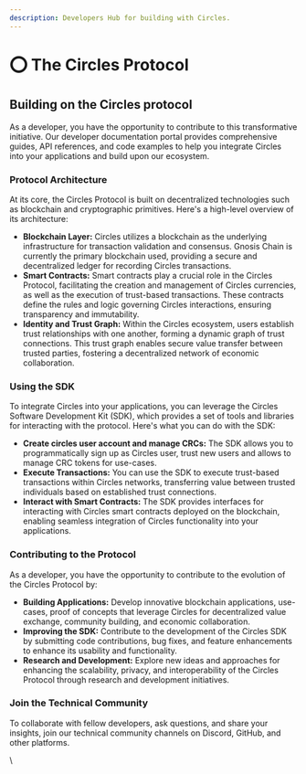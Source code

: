 ```yaml
---
description: Developers Hub for building with Circles.
---
```


# ⭕ The Circles Protocol

## Building on the Circles protocol <a href="#using-circles-as-a-developer" id="using-circles-as-a-developer"></a>

As a developer, you have the opportunity to contribute to this transformative initiative. Our developer documentation portal provides comprehensive guides, API references, and code examples to help you integrate Circles into your applications and build upon our ecosystem.



### Protocol Architecture

At its core, the Circles Protocol is built on decentralized technologies such as blockchain and cryptographic primitives. Here's a high-level overview of its architecture:

* **Blockchain Layer:** Circles utilizes a blockchain as the underlying infrastructure for transaction validation and consensus. Gnosis Chain is currently the primary blockchain used, providing a secure and decentralized ledger for recording Circles transactions.
* **Smart Contracts:** Smart contracts play a crucial role in the Circles Protocol, facilitating the creation and management of Circles currencies, as well as the execution of trust-based transactions. These contracts define the rules and logic governing Circles interactions, ensuring transparency and immutability.
* **Identity and Trust Graph:** Within the Circles ecosystem, users establish trust relationships with one another, forming a dynamic graph of trust connections. This trust graph enables secure value transfer between trusted parties, fostering a decentralized network of economic collaboration.

### Using the SDK

To integrate Circles into your applications, you can leverage the Circles Software Development Kit (SDK), which provides a set of tools and libraries for interacting with the protocol. Here's what you can do with the SDK:

* **Create circles user account and manage CRCs:** The SDK allows you to programmatically sign up as Circles user, trust new users and allows to manage CRC tokens for use-cases.
* **Execute Transactions:** You can use the SDK to execute trust-based transactions within Circles networks, transferring value between trusted individuals based on established trust connections.
* **Interact with Smart Contracts:** The SDK provides interfaces for interacting with Circles smart contracts deployed on the blockchain, enabling seamless integration of Circles functionality into your applications.

### Contributing to the Protocol

As a developer, you have the opportunity to contribute to the evolution of the Circles Protocol by:

* **Building Applications:** Develop innovative blockchain applications, use-cases, proof of concepts that leverage Circles for decentralized value exchange, community building, and economic collaboration.
* **Improving the SDK:** Contribute to the development of the Circles SDK by submitting code contributions, bug fixes, and feature enhancements to enhance its usability and functionality.
* **Research and Development:** Explore new ideas and approaches for enhancing the scalability, privacy, and interoperability of the Circles Protocol through research and development initiatives.

### Join the Technical Community

To collaborate with fellow developers, ask questions, and share your insights, join our technical community channels on Discord, GitHub, and other platforms.

\
